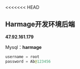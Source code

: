 <<<<<<< HEAD
## Harmage开发环境后端

**47.92.161.179**

Mysql：**harmage**

```java
username = root
password = Ab@123456
```

